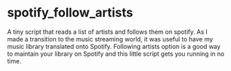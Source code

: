 # spotify_follow_artists
A tiny script that reads a list of artists and follows them on spotify.
As I made a transition to the music streaming world, it was useful to have my music library translated onto Spotify. Following artists option is a good way to maintain your library on Spotify and this little script gets you running in no time.
